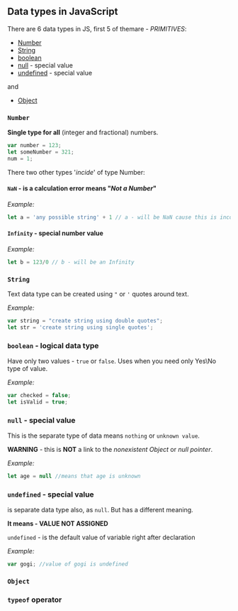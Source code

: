 ## Data types in JavaScript

There are 6 data types in JS, first 5 of themare - *PRIMITIVES*:
 * [Number](https://github.com/yamnyk/brief-summaries/blob/master/basic-javascript/data-types.md#number)
 * [String](https://github.com/yamnyk/brief-summaries/blob/master/basic-javascript/data-types.md#string)
 * [boolean](https://github.com/yamnyk/brief-summaries/blob/master/basic-javascript/data-types.md#boolean---logical-data-type)
 * [null](https://github.com/yamnyk/brief-summaries/blob/master/basic-javascript/data-types.md#null---special-value) - special value
 * [undefined](https://github.com/yamnyk/brief-summaries/blob/master/basic-javascript/data-types.md#undefined---special-value) - special value
 
 and
 * [Object](https://github.com/yamnyk/brief-summaries/blob/master/basic-javascript/data-types.md#object)
 
### `Number`
**Single type for all** (integer and fractional) numbers.

```javascript
var number = 123;
let someNumber = 321;
num = 1;
```
There two other types '*incide*' of type Number:

#### **`NaN`** - is a calculation error means "*Not a Number*"

*Example:*
```javascript
let a = 'any possible string' + 1 // a - will be NaN cause this is incorrect mathematical operation
```

#### **`Infinity`** - special number value

*Example:*
```javascript
let b = 123/0 // b - will be an Infinity
```

### `String`
Text data type can be created using `"` or `'` quotes around text.

*Example:*
```javascript
var string = "create string using double quotes";
let str = 'create string using single quotes';
```

### `boolean` - logical data type
Have only two values - `true` or `false`. Uses when you need only Yes\No type of value.

*Example:*
```javascript
var checked = false;
let isValid = true;
```

### `null` - special value
This is the separate type of data means `nothing` or `unknown value`. 

**WARNING** - this is **NOT** a link to the *nonexistent Object* or *null pointer*.

*Example:*
```javascript
let age = null //means that age is unknown
```

### `undefined` - special value
is separate data type also, as `null`. But has a different meaning.

**It means - VALUE NOT ASSIGNED**

`undefined` - is the default value of variable right after declaration

*Example:*
```javascript
var gogi; //value of gogi is undefined
```

### `Object`


### `typeof` operator